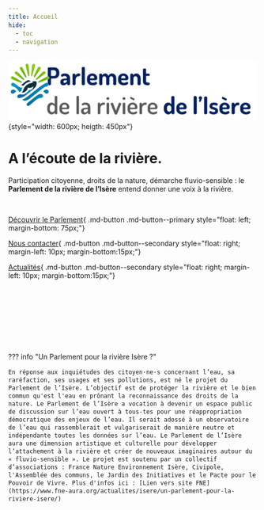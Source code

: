 ```yaml
---
title: Accueil
hide:
  - toc
  - navigation
---
```



![logo-accueil](https://github.com/Konsilion/konsilion-drive/blob/main/logo_banniere_index.png?raw=true){style="width: 600px; heigth: 450px"}

# A l’écoute de la rivière.

Participation citoyenne, droits de la nature, démarche fluvio-sensible : le **Parlement de la rivière de l’Isère** entend donner une voix à la rivière. 

<br>

[Découvrir le Parlement](./pages/qui-sommes-nous/){ .md-button .md-button--primary style="float: left; margin-bottom: 75px;"}

[Nous contacter](./pages/contact/){ .md-button .md-button--secondary style="float: right; margin-left: 10px; margin-bottom:15px;"}

[Actualités](./actualite){ .md-button .md-button--secondary style="float: right; margin-left: 10px; margin-bottom:15px;"}


<br><br><br><br><br><br><br>

??? info "Un Parlement pour la rivière Isère ?"

    En réponse aux inquiétudes des citoyen·ne·s concernant l’eau, sa raréfaction, ses usages et ses pollutions, est né le projet du Parlement de l’Isère. L’objectif est de protéger la rivière et le bien commun qu'est l'eau en prônant la reconnaissance des droits de la nature. Le Parlement de l’Isère a vocation à devenir un espace public de discussion sur l’eau ouvert à tous-tes pour une réappropriation démocratique des enjeux de l’eau. Il serait adossé à un observatoire de l’eau qui rassemblerait et vulgariserait de manière neutre et indépendante toutes les données sur l’eau. Le Parlement de l’Isère aura une dimension artistique et culturelle pour développer l’attachement à la rivière et créer de nouveaux imaginaires autour du « fluvio-sensible ». Le projet est soutenu par un collectif d’associations : France Nature Environnement Isère, Civipole, l'Assemblée des communs, le Jardin des Initiatives et le Pacte pour le Pouvoir de Vivre. Plus d'infos ici : [Lien vers site FNE](https://www.fne-aura.org/actualites/isere/un-parlement-pour-la-riviere-isere/)



<style>
   body{ 
       background-image: url(https://assoplanning.org/wp-content/uploads/sites/46/2023/09/Confluence_de_LIse%CC%80re_et_du_Rho%CC%82ne_sur_la_commune_de_La_Roche_de_Glunla_commune_de_Cha%CC%82teaubourg_se_trouve_au_niveau_du_Rho%CC%82ne_et_en_face.JPG.jpg);
        background-repeat: no-repeat;
        background-position: center;background-size: cover; 
    }
    .md-container {
        background: rgb(255,255,255);
        background: linear-gradient(180deg, rgba(255,255,255,1), rgba(255,255,255,0.9), rgba(255,255,255,0.75), rgba(255,255,255,1));
    }
    .md-content{
        margin: 50px auto;
        max-width: 1250px;
        padding: 0 25px;
    }
    .md-button--secondary {
        background-color: rgba(255,255,255,0.8);
    }
</style>